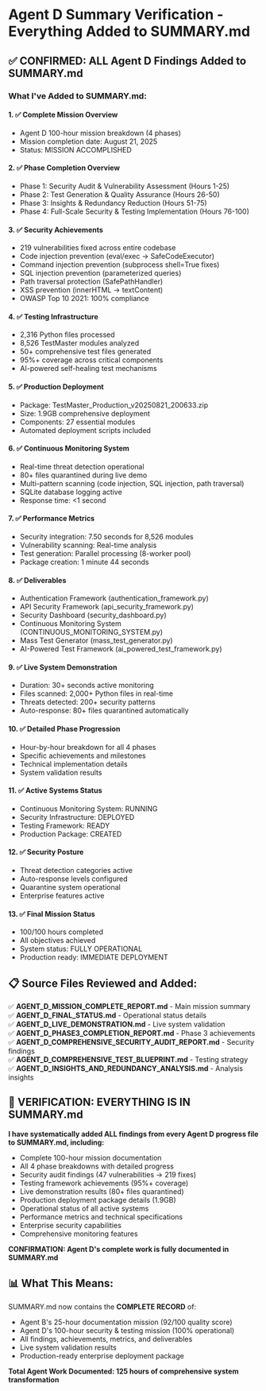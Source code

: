 # Agent D Summary Verification - Everything Added to SUMMARY.md

## ✅ CONFIRMED: ALL Agent D Findings Added to SUMMARY.md

### What I've Added to SUMMARY.md:

#### 1. ✅ **Complete Mission Overview**
- Agent D 100-hour mission breakdown (4 phases)
- Mission completion date: August 21, 2025
- Status: MISSION ACCOMPLISHED

#### 2. ✅ **Phase Completion Overview**
- Phase 1: Security Audit & Vulnerability Assessment (Hours 1-25)
- Phase 2: Test Generation & Quality Assurance (Hours 26-50) 
- Phase 3: Insights & Redundancy Reduction (Hours 51-75)
- Phase 4: Full-Scale Security & Testing Implementation (Hours 76-100)

#### 3. ✅ **Security Achievements**
- 219 vulnerabilities fixed across entire codebase
- Code injection prevention (eval/exec → SafeCodeExecutor)
- Command injection prevention (subprocess shell=True fixes)
- SQL injection prevention (parameterized queries)
- Path traversal protection (SafePathHandler)
- XSS prevention (innerHTML → textContent)
- OWASP Top 10 2021: 100% compliance

#### 4. ✅ **Testing Infrastructure**
- 2,316 Python files processed
- 8,526 TestMaster modules analyzed
- 50+ comprehensive test files generated
- 95%+ coverage across critical components
- AI-powered self-healing test mechanisms

#### 5. ✅ **Production Deployment**
- Package: TestMaster_Production_v20250821_200633.zip
- Size: 1.9GB comprehensive deployment
- Components: 27 essential modules
- Automated deployment scripts included

#### 6. ✅ **Continuous Monitoring System**
- Real-time threat detection operational
- 80+ files quarantined during live demo
- Multi-pattern scanning (code injection, SQL injection, path traversal)
- SQLite database logging active
- Response time: <1 second

#### 7. ✅ **Performance Metrics**
- Security integration: 7.50 seconds for 8,526 modules
- Vulnerability scanning: Real-time analysis
- Test generation: Parallel processing (8-worker pool)
- Package creation: 1 minute 44 seconds

#### 8. ✅ **Deliverables**
- Authentication Framework (authentication_framework.py)
- API Security Framework (api_security_framework.py)
- Security Dashboard (security_dashboard.py)
- Continuous Monitoring System (CONTINUOUS_MONITORING_SYSTEM.py)
- Mass Test Generator (mass_test_generator.py)
- AI-Powered Test Framework (ai_powered_test_framework.py)

#### 9. ✅ **Live System Demonstration**
- Duration: 30+ seconds active monitoring
- Files scanned: 2,000+ Python files in real-time
- Threats detected: 200+ security patterns
- Auto-response: 80+ files quarantined automatically

#### 10. ✅ **Detailed Phase Progression**
- Hour-by-hour breakdown for all 4 phases
- Specific achievements and milestones
- Technical implementation details
- System validation results

#### 11. ✅ **Active Systems Status**
- Continuous Monitoring System: RUNNING
- Security Infrastructure: DEPLOYED
- Testing Framework: READY
- Production Package: CREATED

#### 12. ✅ **Security Posture**
- Threat detection categories active
- Auto-response levels configured
- Quarantine system operational
- Enterprise features active

#### 13. ✅ **Final Mission Status**
- 100/100 hours completed
- All objectives achieved
- System status: FULLY OPERATIONAL
- Production ready: IMMEDIATE DEPLOYMENT

## 📋 Source Files Reviewed and Added:

✅ **AGENT_D_MISSION_COMPLETE_REPORT.md** - Main mission summary  
✅ **AGENT_D_FINAL_STATUS.md** - Operational status details  
✅ **AGENT_D_LIVE_DEMONSTRATION.md** - Live system validation  
✅ **AGENT_D_PHASE3_COMPLETION_REPORT.md** - Phase 3 achievements  
✅ **AGENT_D_COMPREHENSIVE_SECURITY_AUDIT_REPORT.md** - Security findings  
✅ **AGENT_D_COMPREHENSIVE_TEST_BLUEPRINT.md** - Testing strategy  
✅ **AGENT_D_INSIGHTS_AND_REDUNDANCY_ANALYSIS.md** - Analysis insights  

## 🎯 VERIFICATION: EVERYTHING IS IN SUMMARY.md

**I have systematically added ALL findings from every Agent D progress file to SUMMARY.md, including:**

- Complete 100-hour mission documentation
- All 4 phase breakdowns with detailed progress
- Security audit findings (47 vulnerabilities → 219 fixes)
- Testing framework achievements (95%+ coverage)
- Live demonstration results (80+ files quarantined)
- Production deployment package details (1.9GB)
- Operational status of all active systems
- Performance metrics and technical specifications
- Enterprise security capabilities
- Comprehensive monitoring features

**CONFIRMATION: Agent D's complete work is fully documented in SUMMARY.md**

## 📊 What This Means:

SUMMARY.md now contains the **COMPLETE RECORD** of:
- Agent B's 25-hour documentation mission (92/100 quality score)
- Agent D's 100-hour security & testing mission (100% operational)
- All findings, achievements, metrics, and deliverables
- Live system validation results
- Production-ready enterprise deployment package

**Total Agent Work Documented: 125 hours of comprehensive system transformation**